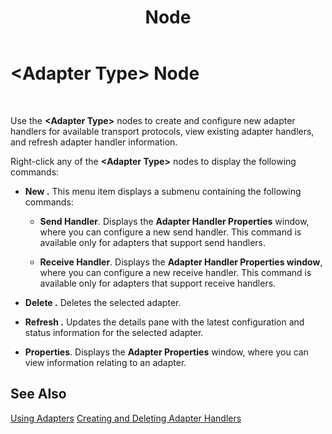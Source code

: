 ﻿---
title: <Adapter Type> Node
TOCTitle: <Adapter Type> Node
ms:assetid: b7b70c85-49e3-4153-922e-ef4ac4b2c023
ms:mtpsurl: https://msdn.microsoft.com/en-us/library/Aa578279(v=BTS.80)
ms:contentKeyID: 51530726
ms.date: 08/30/2017
mtps_version: v=BTS.80
f1_keywords:
- bts10.admin.node.adapter
---

# \<Adapter Type\> Node

 

Use the **\<Adapter Type\>** nodes to create and configure new adapter handlers for available transport protocols, view existing adapter handlers, and refresh adapter handler information.

Right-click any of the **\<Adapter Type\>** nodes to display the following commands:

  - **New .** This menu item displays a submenu containing the following commands:
    
      - **Send Handler**. Displays the **Adapter Handler Properties** window, where you can configure a new send handler. This command is available only for adapters that support send handlers.
    
      - **Receive Handler**. Displays the **Adapter Handler Properties window**, where you can configure a new receive handler. This command is available only for adapters that support receive handlers.

  - **Delete .** Deletes the selected adapter.

  - **Refresh .** Updates the details pane with the latest configuration and status information for the selected adapter.

  - **Properties**. Displays the **Adapter Properties** window, where you can view information relating to an adapter.

## See Also

[Using Adapters](https://msdn.microsoft.com/en-us/library/aa578103\(v=bts.80\))  
[Creating and Deleting Adapter Handlers](https://msdn.microsoft.com/en-us/library/aa560480\(v=bts.80\))

